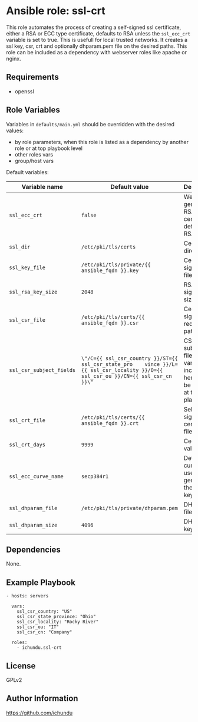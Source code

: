 Ansible role: ssl-crt
=====================

This role automates the process of creating a self-signed ssl certificate, either a RSA or ECC type certificate, defaults to RSA unless the `ssl_ecc_crt` variable is set to true. This is usefull for local trusted networks. It creates a ssl key, csr, crt and optionally dhparam.pem file on the desired paths. This role can be included as a dependency with webserver roles like apache or nginx.

Requirements
------------

- openssl

Role Variables
--------------

Variables in `defaults/main.yml` should be overridden with the desired values:

- by role parameters, when this role is listed as a dependency by another role or at top playbook level
- other roles vars
- group/host vars

Default variables:

|	Variable name	|	Default value	|	Description	|
|-------------------|-------------------|---------------|
| `ssl_ecc_crt`	| `false` | Weather to generate RSA or ECC certificate, defaults to RSA |
| `ssl_dir` | `/etc/pki/tls/certs` | Certificates directory |
| `ssl_key_file` | `/etc/pki/tls/private/{{ ansible_fqdn }}.key` | Certificate signing key file path |
| `ssl_rsa_key_size` | `2048` | RSA signing key size |
| `ssl_csr_file` | `/etc/pki/tls/certs/{{ ansible_fqdn }}.csr` | Certificate signing request file path |
| `ssl_csr_subject_fields` | `\"/C={{ ssl_csr_country }}/ST={{ ssl_csr_state_pro    vince }}/L={{ ssl_csr_locality }}/O={{ ssl_csr_ou }}/CN={{ ssl_csr_cn }}\"` | CSR subject fileds, other variables included here should be defined at the top playbook |
| `ssl_crt_file` | `/etc/pki/tls/certs/{{ ansible_fqdn }}.crt` | Self-signed certificate file path |
| `ssl_crt_days` | `9999` | Certificate valid days |
| `ssl_ecc_curve_name` | `secp384r1` | Default curve to use when generating the signing key |
| `ssl_dhparam_file` | `/etc/pki/tls/private/dhparam.pem` | DH group file path |
| `ssl_dhparam_size` | `4096` | DH group key size |

Dependencies
------------

None.

Example Playbook
----------------

	- hosts: servers

	  vars:
	    ssl_csr_country: "US"
	    ssl_csr_state_province: "Ohio"
	    ssl_csr_locality: "Rocky River"
	    ssl_csr_ou: "IT"
	    ssl_csr_cn: "Company"

	  roles:
	    - ichundu.ssl-crt

License
-------

GPLv2

Author Information
------------------

https://github.com/ichundu
